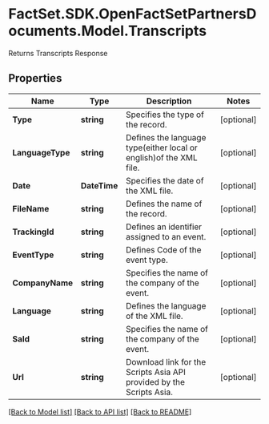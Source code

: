 # FactSet.SDK.OpenFactSetPartnersDocuments.Model.Transcripts
Returns Transcripts Response

## Properties

Name | Type | Description | Notes
------------ | ------------- | ------------- | -------------
**Type** | **string** | Specifies the type of the record. | [optional] 
**LanguageType** | **string** |  Defines the language type(either local or english)of the XML file. | [optional] 
**Date** | **DateTime** | Specifies the date of the XML file. | [optional] 
**FileName** | **string** | Defines the name of the record. | [optional] 
**TrackingId** | **string** | Defines an identifier assigned to an event. | [optional] 
**EventType** | **string** |  Defines Code of the event type. | [optional] 
**CompanyName** | **string** | Specifies the name of the company of the event. | [optional] 
**Language** | **string** | Defines the language of the XML file. | [optional] 
**SaId** | **string** | Specifies the name of the company of the event. | [optional] 
**Url** | **string** | Download link for the Scripts Asia API provided by the Scripts Asia. | [optional] 

[[Back to Model list]](../README.md#documentation-for-models) [[Back to API list]](../README.md#documentation-for-api-endpoints) [[Back to README]](../README.md)

